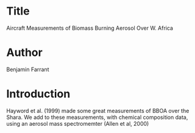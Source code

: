 # Title
Aircraft Measurements of Biomass Burning Aerosol Over W. Africa

# Author
Benjamin Farrant

# Introduction
Hayword et al. (1999) made some great measurements of BBOA over the Shara. 
We add to these measurements, with chemical composition data, using an aerosol mass spectromemter (Allen et al, 2000)


